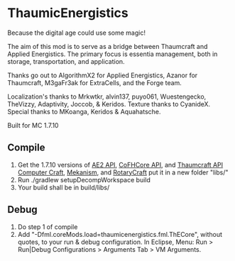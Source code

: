 ThaumicEnergistics
==================

Because the digital age could use some magic!

The aim of this mod is to serve as a bridge between Thaumcraft and Applied Energistics. The primary focus is essentia management, both in storage, transportation, and application.

Thanks go out to AlgorithmX2 for Applied Energistics, Azanor for Thaumcraft, M3gaFr3ak for ExtraCells, and the Forge team.

Localization's thanks to Mrkwtkr, alvin137, puyo061, Wuestengecko, TheVizzy, Adaptivity, Joccob, & Keridos.
Texture thanks to CyanideX.
Special thanks to MKoanga, Keridos & Aquahatsche.

Built for MC 1.7.10

Compile
-------

1. Get the 1.7.10 versions of [AE2 API](http://ae-mod.info/Downloads/), [CoFHCore API](http://minecraft.curseforge.com/mc-mods/69162-cofhcore/files), and [Thaumcraft API](http://www.minecraftforum.net/forums/mapping-and-modding/minecraft-mods/1292130-thaumcraft-4-2-3-5-updated-2015-2-17) [Computer Craft](http://minecraft.curseforge.com/projects/computercraft/files/2269339), [Mekanism](http://aidancbrady.com/mekanism/download/), and [RotaryCraft](https://sites.google.com/site/reikasminecraft/rotarycraft) put it in a new folder "libs/"
2. Run ./gradlew setupDecompWorkspace build
3. Your build shall be in build/libs/

Debug
-------
1. Do step 1 of compile
2. Add "-Dfml.coreMods.load=thaumicenergistics.fml.ThECore", without quotes, to your run & debug configuration.
In Eclipse, Menu: Run > Run|Debug Configurations > Arguments Tab > VM Arguments.
